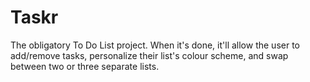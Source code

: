 # Taskr

The obligatory To Do List project. When it's done, it'll allow the user to add/remove tasks, personalize their list's colour scheme, and swap between two or three separate lists.

